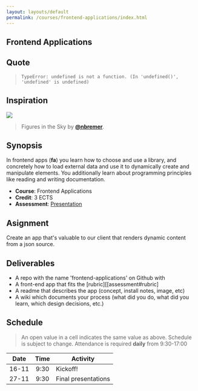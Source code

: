 ```yaml
---
layout: layouts/default
permalink: /courses/frontend-applications/index.html
---
```


## Frontend Applications

## Quote

> ```text
> TypeError: undefined is not a function. (In 'undefined()', 'undefined' is undefined)
> ```

## Inspiration

[![][inspiration-cover]][inspiration-link]

> Figures in the Sky by [**@nbremer**][inspiration-author].

## Synopsis

In frontend apps (**fa**) you learn how to choose and use a library, and concretely how
to load external data and use it to dynamically create and manipulate elements.  You additionally learn about
programming principles like reading and writing documentation.

*   **Course**: Frontend Applications
*   **Credit**: 3 ECTS
*   **Assessment**: [Presentation][assessment]

## Asignment
Create an app that's valuable to our client that renders dynamic content from a json source.

## Deliverables
- A repo with the name 'frontend-applications' on Github with
- A front-end app that fits the [rubric][[assessment#rubric]
- A readme that describes the app (concept, install notes, image, etc)
- A wiki which documents your process (what did you do, what did you learn, which design decisions, etc.)

## Schedule
> An open value in a cell indicates the same value as above.
> Schedule is subject to change.
Attendance is required **daily** from 9:30-17:00

| Date  | Time  | Activity            |
| ----- | :---: | ------------------- |
| 16-11 | 9:30  | Kickoff!            |
| 27-11 | 9:30  | Final presentations |


[banner]: https://cdn.jsdelivr.net/gh/cmda-tt/logo@6b810afa/banner-frontend-applications.svg

[inspiration-cover]: ../images/figures-in-the-sky.jpg

[inspiration-link]: http://www.datasketch.es/may/code/nadieh/

[inspiration-author]: https://github.com/nbremer

[assessment]: ./assessment.md
